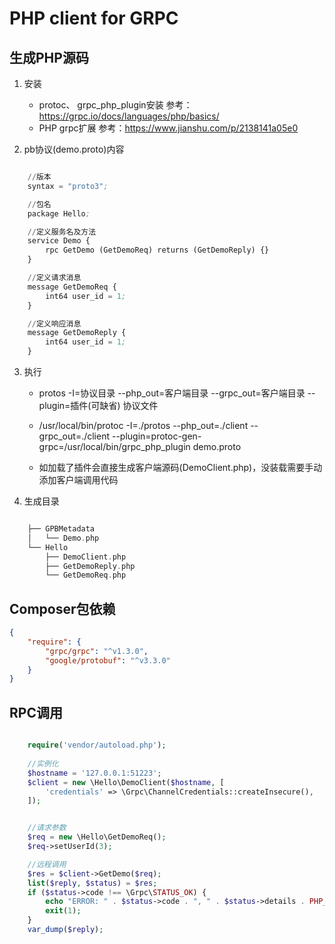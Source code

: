 # PHP client for GRPC

## 生成PHP源码

1. 安装 
     + protoc、 grpc_php_plugin安装 参考：https://grpc.io/docs/languages/php/basics/
     + PHP grpc扩展 参考：https://www.jianshu.com/p/2138141a05e0

2. pb协议(demo.proto)内容

``` pb

	//版本
	syntax = "proto3";

	//包名
	package Hello;

	//定义服务名及方法
	service Demo {
	    rpc GetDemo (GetDemoReq) returns (GetDemoReply) {}
	}

	//定义请求消息
	message GetDemoReq {
	    int64 user_id = 1;
	}

	//定义响应消息
	message GetDemoReply {
	    int64 user_id = 1;
	}

```

3. 执行  

	+ protos -I=协议目录 --php_out=客户端目录 --grpc_out=客户端目录 --plugin=插件(可缺省)  协议文件

	+ /usr/local/bin/protoc -I=./protos --php_out=./client --grpc_out=./client --plugin=protoc-gen-grpc=/usr/local/bin/grpc_php_plugin demo.proto
	
	+ 如加载了插件会直接生成客户端源码(DemoClient.php)，没装载需要手动添加客户端调用代码
	

4. 生成目录

``` php

	├── GPBMetadata
	│   └── Demo.php
	└── Hello
	    ├── DemoClient.php
	    ├── GetDemoReply.php
	    └── GetDemoReq.php

```
    

## Composer包依赖
``` json
{
    "require": {
        "grpc/grpc": "^v1.3.0",
        "google/protobuf": "^v3.3.0"
    }
}
```
## RPC调用


``` php

	require('vendor/autoload.php');
	
	//实例化
	$hostname = '127.0.0.1:51223';
	$client = new \Hello\DemoClient($hostname, [
	    'credentials' => \Grpc\ChannelCredentials::createInsecure(),
	]);


	//请求参数
	$req = new \Hello\GetDemoReq();
	$req->setUserId(3);

	//远程调用
	$res = $client->GetDemo($req);
	list($reply, $status) = $res;
	if ($status->code !== \Grpc\STATUS_OK) {
    	echo "ERROR: " . $status->code . ", " . $status->details . PHP_EOL;
    	exit(1);
	}
	var_dump($reply);
	

```